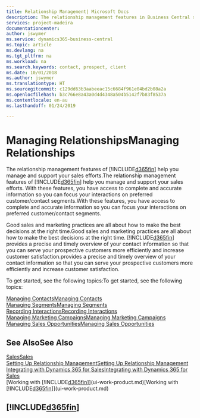 ```yaml
---
title: Relationship Management| Microsoft Docs
description: The relationship management features in Business Central support your sales efforts and let you access information about contacts and prospects so you can serve customers efficiently.
services: project-madeira
documentationcenter: 
author: jswymer
ms.service: dynamics365-business-central
ms.topic: article
ms.devlang: na
ms.tgt_pltfrm: na
ms.workload: na
ms.search.keywords: contact, prospect, client
ms.date: 10/01/2018
ms.author: jswymer
ms.translationtype: HT
ms.sourcegitcommit: c129dd63b3aabeeac15c6684f961e04bd2b08a2a
ms.openlocfilehash: b3c766e8a43a0d4d4348a504b5142f7b83f8537a
ms.contentlocale: en-au
ms.lasthandoff: 01/24/2019

---
```

# <a name="managing-relationships"></a><span data-ttu-id="42d8e-103">Managing Relationships</span><span class="sxs-lookup"><span data-stu-id="42d8e-103">Managing Relationships</span></span>
<span data-ttu-id="42d8e-104">The relationship management features of [!INCLUDE[d365fin](includes/d365fin_md.md)] help you manage and support your sales efforts.</span><span class="sxs-lookup"><span data-stu-id="42d8e-104">The relationship management features of [!INCLUDE[d365fin](includes/d365fin_md.md)] help you manage and support your sales efforts.</span></span> <span data-ttu-id="42d8e-105">With these features, you have access to complete and accurate information so you can focus your interactions on preferred customer/contact segments.</span><span class="sxs-lookup"><span data-stu-id="42d8e-105">With these features, you have access to complete and accurate information so you can focus your interactions on preferred customer/contact segments.</span></span>

<span data-ttu-id="42d8e-106">Good sales and marketing practices are all about how to make the best decisions at the right time.</span><span class="sxs-lookup"><span data-stu-id="42d8e-106">Good sales and marketing practices are all about how to make the best decisions at the right time.</span></span> [!INCLUDE[d365fin](includes/d365fin_md.md)] <span data-ttu-id="42d8e-107">provides a precise and timely overview of your contact information so that you can serve your prospective customers more efficiently and increase customer satisfaction.</span><span class="sxs-lookup"><span data-stu-id="42d8e-107">provides a precise and timely overview of your contact information so that you can serve your prospective customers more efficiently and increase customer satisfaction.</span></span>

<span data-ttu-id="42d8e-108">To get started, see the following topics:</span><span class="sxs-lookup"><span data-stu-id="42d8e-108">To get started, see the following topics:</span></span>

[<span data-ttu-id="42d8e-109">Managing Contacts</span><span class="sxs-lookup"><span data-stu-id="42d8e-109">Managing Contacts</span></span>](marketing-contacts.md)  
[<span data-ttu-id="42d8e-110">Managing Segments</span><span class="sxs-lookup"><span data-stu-id="42d8e-110">Managing Segments</span></span>](marketing-segments.md)  
[<span data-ttu-id="42d8e-111">Recording Interactions</span><span class="sxs-lookup"><span data-stu-id="42d8e-111">Recording Interactions</span></span>](marketing-interactions.md)  
[<span data-ttu-id="42d8e-112">Managing Marketing Campaigns</span><span class="sxs-lookup"><span data-stu-id="42d8e-112">Managing Marketing Campaigns</span></span>](marketing-campaigns.md)  
[<span data-ttu-id="42d8e-113">Managing Sales Opportunities</span><span class="sxs-lookup"><span data-stu-id="42d8e-113">Managing Sales Opportunities</span></span>](marketing-manage-sales-opportunities.md)

## <a name="see-also"></a><span data-ttu-id="42d8e-114">See Also</span><span class="sxs-lookup"><span data-stu-id="42d8e-114">See Also</span></span>
[<span data-ttu-id="42d8e-115">Sales</span><span class="sxs-lookup"><span data-stu-id="42d8e-115">Sales</span></span>](sales-manage-sales.md)  
[<span data-ttu-id="42d8e-116">Setting Up Relationship Management</span><span class="sxs-lookup"><span data-stu-id="42d8e-116">Setting Up Relationship Management</span></span>](marketing-setup-marketing.md)  
[<span data-ttu-id="42d8e-117">Integrating with Dynamics 365 for Sales</span><span class="sxs-lookup"><span data-stu-id="42d8e-117">Integrating with Dynamics 365 for Sales</span></span>](marketing-integrate-dynamicscrm.md)  
<span data-ttu-id="42d8e-118">[Working with [!INCLUDE[d365fin](includes/d365fin_md.md)]](ui-work-product.md)</span><span class="sxs-lookup"><span data-stu-id="42d8e-118">[Working with [!INCLUDE[d365fin](includes/d365fin_md.md)]](ui-work-product.md)</span></span>  

## [!INCLUDE[d365fin](includes/free_trial_md.md)]  

